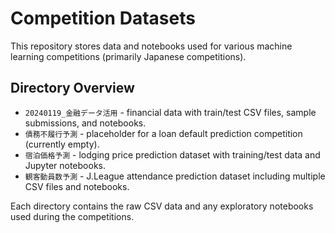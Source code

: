 # Competition Datasets

This repository stores data and notebooks used for various machine learning competitions (primarily Japanese competitions).

## Directory Overview

- `20240119_金融データ活用` - financial data with train/test CSV files, sample submissions, and notebooks.
- `債務不履行予測` - placeholder for a loan default prediction competition (currently empty).
- `宿泊価格予測` - lodging price prediction dataset with training/test data and Jupyter notebooks.
- `観客動員数予測` - J.League attendance prediction dataset including multiple CSV files and notebooks.

Each directory contains the raw CSV data and any exploratory notebooks used during the competitions.
